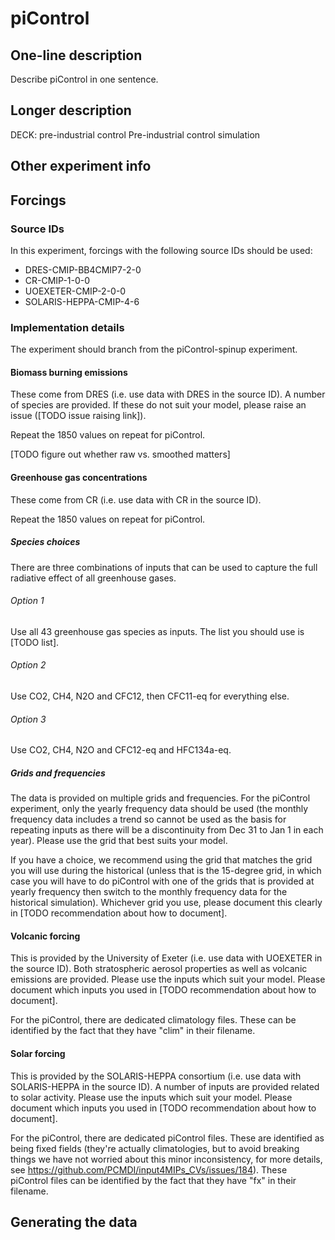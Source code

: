<!--- This file contains a number of sections -->
<!--- They are bounded by comments like this -->
<!--- Do not edit these sections by hand -->
<!--- Start title -->
# piControl
<!--- End title -->

## One-line description

<!--- Start one-line-description -->
Describe piControl in one sentence.
<!--- End one-line-description -->

## Longer description

<!--- Start longer-description -->
DECK: pre-industrial control
 Pre-industrial control simulation
<!--- End longer-description -->

## Other experiment info

<!--- Start other-experiment-info -->
<!--- End other-experiment-info -->

## Forcings

<!--- Start forcings -->
### Source IDs

In this experiment, forcings with the following source IDs should be used:

<!--- TODO: auto-generated ESGF links -->

- DRES-CMIP-BB4CMIP7-2-0
- CR-CMIP-1-0-0
- UOEXETER-CMIP-2-0-0
- SOLARIS-HEPPA-CMIP-4-6

### Implementation details

<!--- TODO?: auto-generate this from some common machine-readable file? -->

The experiment should branch from the piControl-spinup experiment.

#### Biomass burning emissions

These come from DRES
(i.e. use data with DRES in the source ID).
A number of species are provided.
If these do not suit your model,
please raise an issue ([TODO issue raising link]).

Repeat the 1850 values on repeat for piControl.

[TODO figure out whether raw vs. smoothed matters]

#### Greenhouse gas concentrations

These come from CR
(i.e. use data with CR in the source ID).

Repeat the 1850 values on repeat for piControl.

##### Species choices

There are three combinations of inputs that can be used
to capture the full radiative effect of all greenhouse gases.

###### Option 1

Use all 43 greenhouse gas species as inputs.
The list you should use is [TODO list].

###### Option 2

Use CO2, CH4, N2O and CFC12, then CFC11-eq for everything else.

###### Option 3

Use CO2, CH4, N2O and CFC12-eq and HFC134a-eq.

##### Grids and frequencies

The data is provided on multiple grids and frequencies.
For the piControl experiment,
only the yearly frequency data should be used
(the monthly frequency data includes a trend
so cannot be used as the basis for repeating inputs
as there will be a discontinuity from Dec 31 to Jan 1
in each year).
Please use the grid that best suits your model.

If you have a choice,
we recommend using the grid that matches the grid you will use during the historical
(unless that is the 15-degree grid,
in which case you will have to do piControl with one of the grids
that is provided at yearly frequency
then switch to the monthly frequency data for the historical simulation).
Whichever grid you use, please document this clearly
in [TODO recommendation about how to document].

#### Volcanic forcing

This is provided by the University of Exeter
(i.e. use data with UOEXETER in the source ID).
Both stratospheric aerosol properties as well as volcanic emissions are provided.
Please use the inputs which suit your model.
Please document which inputs you used
in [TODO recommendation about how to document].

For the piControl, there are dedicated climatology files.
These can be identified by the fact that they have "clim" in their filename.

#### Solar forcing

This is provided by the SOLARIS-HEPPA consortium
(i.e. use data with SOLARIS-HEPPA in the source ID).
A number of inputs are provided related to solar activity.
Please use the inputs which suit your model.
Please document which inputs you used
in [TODO recommendation about how to document].

For the piControl, there are dedicated piControl files.
These are identified as being fixed fields
(they're actually climatologies, but to avoid breaking things
we have not worried about this minor inconsistency,
for more details, see https://github.com/PCMDI/input4MIPs_CVs/issues/184).
These piControl files can be identified by the fact
that they have "fx" in their filename.
<!--- End forcings -->

## Generating the data

<!--- TODO: auto-generate this -->
